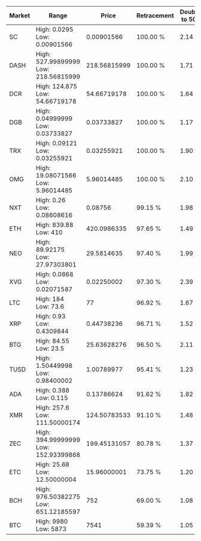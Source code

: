 | Market | Range | Price| Retracement | Doubles to 50% |
| --- | --- | --- | --- | --- |
| SC | High: 0.0295<br />Low: 0.00901566 | 0.00901566 | 100.00 % | 2.14 |
| DASH | High: 527.99899999<br />Low: 218.56815999 | 218.56815999 | 100.00 % | 1.71 |
| DCR | High: 124.875<br />Low: 54.66719178 | 54.66719178 | 100.00 % | 1.64 |
| DGB | High: 0.04999999<br />Low: 0.03733827 | 0.03733827 | 100.00 % | 1.17 |
| TRX | High: 0.09121<br />Low: 0.03255921 | 0.03255921 | 100.00 % | 1.90 |
| OMG | High: 19.08071566<br />Low: 5.96014485 | 5.96014485 | 100.00 % | 2.10 |
| NXT | High: 0.26<br />Low: 0.08608616 | 0.08756 | 99.15 % | 1.98 |
| ETH | High: 839.88<br />Low: 410 | 420.0986335 | 97.65 % | 1.49 |
| NEO | High: 89.92175<br />Low: 27.97303801 | 29.5814635 | 97.40 % | 1.99 |
| XVG | High: 0.0868<br />Low: 0.02071587 | 0.02250002 | 97.30 % | 2.39 |
| LTC | High: 184<br />Low: 73.6 | 77 | 96.92 % | 1.67 |
| XRP | High: 0.93<br />Low: 0.4309844 | 0.44738236 | 96.71 % | 1.52 |
| BTG | High: 84.55<br />Low: 23.5 | 25.63628276 | 96.50 % | 2.11 |
| TUSD | High: 1.50449998<br />Low: 0.98400002 | 1.00789977 | 95.41 % | 1.23 |
| ADA | High: 0.388<br />Low: 0.115 | 0.13786624 | 91.62 % | 1.82 |
| XMR | High: 257.6<br />Low: 111.50000174 | 124.50783533 | 91.10 % | 1.48 |
| ZEC | High: 394.99999999<br />Low: 152.93399868 | 199.45131057 | 80.78 % | 1.37 |
| ETC | High: 25.68<br />Low: 12.50000004 | 15.96000001 | 73.75 % | 1.20 |
| BCH | High: 976.50382275<br />Low: 651.12185597 | 752 | 69.00 % | 1.08 |
| BTC | High: 9980<br />Low: 5873 | 7541 | 59.39 % | 1.05 |
